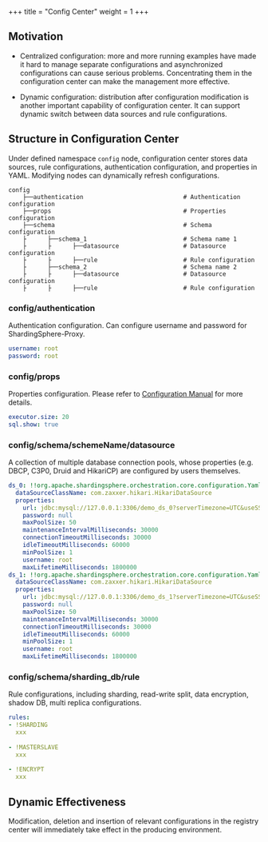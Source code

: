 +++
title = "Config Center"
weight = 1
+++

## Motivation

- Centralized configuration: more and more running examples have made it hard to manage separate configurations and asynchronized configurations can cause serious problems. Concentrating them in the configuration center can make the management more effective.

- Dynamic configuration: distribution after configuration modification is another important capability of configuration center. It can support dynamic switch between data sources and rule configurations.

## Structure in Configuration Center

Under defined namespace `config` node, configuration center stores data sources, rule configurations, authentication configuration, and properties in YAML. Modifying nodes can dynamically refresh configurations.

```
config
    ├──authentication                            # Authentication configuration
    ├──props                                     # Properties configuration
    ├──schema                                    # Schema configuration
    ├      ├──schema_1                           # Schema name 1
    ├      ├      ├──datasource                  # Datasource configuration
    ├      ├      ├──rule                        # Rule configuration
    ├      ├──schema_2                           # Schema name 2
    ├      ├      ├──datasource                  # Datasource configuration
    ├      ├      ├──rule                        # Rule configuration
```

### config/authentication

Authentication configuration. Can configure username and password for ShardingSphere-Proxy.

```yaml
username: root
password: root
```

### config/props

Properties configuration. Please refer to [Configuration Manual](/en/user-manual/shardingsphere-jdbc/configuration/) for more details.

```yaml
executor.size: 20
sql.show: true
```

### config/schema/schemeName/datasource

A collection of multiple database connection pools, whose properties (e.g. DBCP, C3P0, Druid and HikariCP) are configured by users themselves.

```yaml
ds_0: !!org.apache.shardingsphere.orchestration.core.configuration.YamlDataSourceConfiguration
  dataSourceClassName: com.zaxxer.hikari.HikariDataSource
  properties:
    url: jdbc:mysql://127.0.0.1:3306/demo_ds_0?serverTimezone=UTC&useSSL=false
    password: null
    maxPoolSize: 50
    maintenanceIntervalMilliseconds: 30000
    connectionTimeoutMilliseconds: 30000
    idleTimeoutMilliseconds: 60000
    minPoolSize: 1
    username: root
    maxLifetimeMilliseconds: 1800000
ds_1: !!org.apache.shardingsphere.orchestration.core.configuration.YamlDataSourceConfiguration
  dataSourceClassName: com.zaxxer.hikari.HikariDataSource
  properties:
    url: jdbc:mysql://127.0.0.1:3306/demo_ds_1?serverTimezone=UTC&useSSL=false
    password: null
    maxPoolSize: 50
    maintenanceIntervalMilliseconds: 30000
    connectionTimeoutMilliseconds: 30000
    idleTimeoutMilliseconds: 60000
    minPoolSize: 1
    username: root
    maxLifetimeMilliseconds: 1800000
```

### config/schema/sharding_db/rule

Rule configurations, including sharding, read-write split, data encryption, shadow DB, multi replica configurations.

```yaml
rules:
- !SHARDING
  xxx
  
- !MASTERSLAVE
  xxx
  
- !ENCRYPT
  xxx
```

## Dynamic Effectiveness

Modification, deletion and insertion of relevant configurations in the registry center will immediately take effect in the producing environment.
